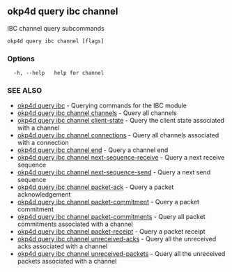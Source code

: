 ## okp4d query ibc channel

IBC channel query subcommands

```
okp4d query ibc channel [flags]
```

### Options

```
  -h, --help   help for channel
```

### SEE ALSO

* [okp4d query ibc](okp4d_query_ibc.md)	 - Querying commands for the IBC module
* [okp4d query ibc channel channels](okp4d_query_ibc_channel_channels.md)	 - Query all channels
* [okp4d query ibc channel client-state](okp4d_query_ibc_channel_client-state.md)	 - Query the client state associated with a channel
* [okp4d query ibc channel connections](okp4d_query_ibc_channel_connections.md)	 - Query all channels associated with a connection
* [okp4d query ibc channel end](okp4d_query_ibc_channel_end.md)	 - Query a channel end
* [okp4d query ibc channel next-sequence-receive](okp4d_query_ibc_channel_next-sequence-receive.md)	 - Query a next receive sequence
* [okp4d query ibc channel next-sequence-send](okp4d_query_ibc_channel_next-sequence-send.md)	 - Query a next send sequence
* [okp4d query ibc channel packet-ack](okp4d_query_ibc_channel_packet-ack.md)	 - Query a packet acknowledgement
* [okp4d query ibc channel packet-commitment](okp4d_query_ibc_channel_packet-commitment.md)	 - Query a packet commitment
* [okp4d query ibc channel packet-commitments](okp4d_query_ibc_channel_packet-commitments.md)	 - Query all packet commitments associated with a channel
* [okp4d query ibc channel packet-receipt](okp4d_query_ibc_channel_packet-receipt.md)	 - Query a packet receipt
* [okp4d query ibc channel unreceived-acks](okp4d_query_ibc_channel_unreceived-acks.md)	 - Query all the unreceived acks associated with a channel
* [okp4d query ibc channel unreceived-packets](okp4d_query_ibc_channel_unreceived-packets.md)	 - Query all the unreceived packets associated with a channel
